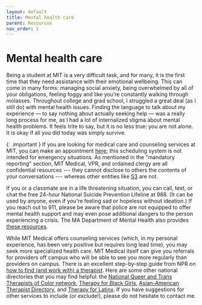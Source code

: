 ```yaml
---
layout: default
title: Mental health care 
parent: Resources
nav_order: 1
---
```


# Mental health care 

Being a student at MIT is a very difficult task, and for many, it is the first time that they need assistance with their emotional wellbeing. This can come in many forms: managing social anxiety, being overwhelmed by all of your obligations, feeling foggy and like you’re constantly walking through molasses. Throughout college and grad school, I struggled a great deal (as I still do) with mental health issues. Finding the language to talk about my experience — to say nothing about actually seeking help — was a really long process for me, as I had a lot of internalized stigma about mental health problems. It feels trite to say, but it is no less true: you are not alone. It is okay if all you did today was simply survive. 

{: .important }
If you are looking for medical care and counseling services at MIT, you can make an appointment [here](https://www.clockwisemd.com/hospitals/8188/visits/new); this scheduling system is not intended for emergency situations. As mentioned in the "mandatory reporting" section, MIT Medical, VPR, and ordained clergy are all confidential resources --- they cannot disclose to others the contents of your conversations --- whereas other entities like [S3](https://studentlife.mit.edu/s3) are not.

If you or a classmate are in a life threatening situation, you can call, text, or chat the free 24-hour National Suicide Prevention Lifeline at 988. (It can be used by anyone, even if you're feeling sad or hopeless without ideation.) If you reach out to 911, please be aware that police are not equipped to offer mental health support and may even pose additional dangers to the person experiencing a crisis. The MA Department of Mental Health also provides [these resources](https://www.mass.gov/guides/finding-mental-health-support-in-massachusetts).

While MIT Medical offers counseling services (which, in my personal experience, has been very positive but requires long lead time), you may seek more specialized health care. MIT Medical itself can give you referrals for providers off campus who will be able to see you more regularly than providers on campus. There is an excellent step-by-step guide from NPR on [how to find (and work with) a therapist](https://www.npr.org/sections/health-shots/2023/07/02/1185661348/start-therapy-find-therapist-how-to). Here are some other national directories that you may find helpful: the [National Queer and Trans Therapists of Color network](https://www.nqttcn.com/directory), [Therapy for Black Girls](https://therapyforblackgirls.com/), [Asian-American Therapist Directory](https://www.asianmhc.org/therapists-us/), and [Therapy for Latinx](https://www.therapyforlatinx.com/about). If you have suggestions for other services to include (or exclude!), please do not hesitate to contact me.
